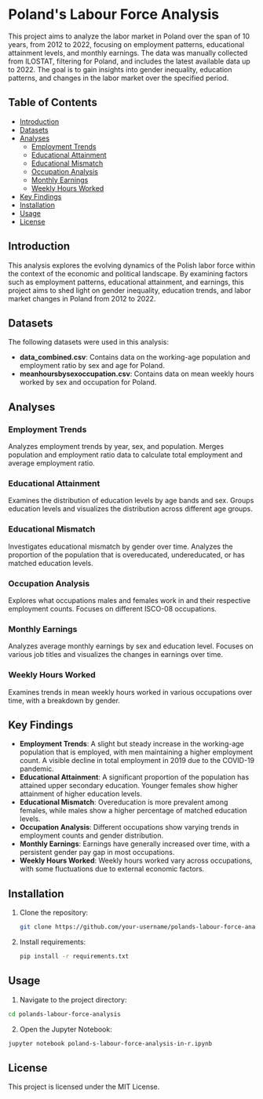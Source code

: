 # Poland's Labour Force Analysis

This project aims to analyze the labor market in Poland over the span of 10 years, from 2012 to 2022, focusing on employment patterns, educational attainment levels, and monthly earnings. The data was manually collected from ILOSTAT, filtering for Poland, and includes the latest available data up to 2022. The goal is to gain insights into gender inequality, education patterns, and changes in the labor market over the specified period.

## Table of Contents

- [Introduction](#introduction)
- [Datasets](#datasets)
- [Analyses](#analyses)
  - [Employment Trends](#employment-trends)
  - [Educational Attainment](#educational-attainment)
  - [Educational Mismatch](#educational-mismatch)
  - [Occupation Analysis](#occupation-analysis)
  - [Monthly Earnings](#monthly-earnings)
  - [Weekly Hours Worked](#weekly-hours-worked)
- [Key Findings](#key-findings)
- [Installation](#installation)
- [Usage](#usage)
- [License](#license)

## Introduction

This analysis explores the evolving dynamics of the Polish labor force within the context of the economic and political landscape. By examining factors such as employment patterns, educational attainment, and earnings, this project aims to shed light on gender inequality, education trends, and labor market changes in Poland from 2012 to 2022.

## Datasets

The following datasets were used in this analysis:

- **data_combined.csv**: Contains data on the working-age population and employment ratio by sex and age for Poland.
- **meanhoursbysexoccupation.csv**: Contains data on mean weekly hours worked by sex and occupation for Poland.

## Analyses

### Employment Trends

Analyzes employment trends by year, sex, and population. Merges population and employment ratio data to calculate total employment and average employment ratio.

### Educational Attainment

Examines the distribution of education levels by age bands and sex. Groups education levels and visualizes the distribution across different age groups.

### Educational Mismatch

Investigates educational mismatch by gender over time. Analyzes the proportion of the population that is overeducated, undereducated, or has matched education levels.

### Occupation Analysis

Explores what occupations males and females work in and their respective employment counts. Focuses on different ISCO-08 occupations.

### Monthly Earnings

Analyzes average monthly earnings by sex and education level. Focuses on various job titles and visualizes the changes in earnings over time.

### Weekly Hours Worked

Examines trends in mean weekly hours worked in various occupations over time, with a breakdown by gender.

## Key Findings

- **Employment Trends**: A slight but steady increase in the working-age population that is employed, with men maintaining a higher employment count. A visible decline in total employment in 2019 due to the COVID-19 pandemic.
- **Educational Attainment**: A significant proportion of the population has attained upper secondary education. Younger females show higher attainment of higher education levels.
- **Educational Mismatch**: Overeducation is more prevalent among females, while males show a higher percentage of matched education levels.
- **Occupation Analysis**: Different occupations show varying trends in employment counts and gender distribution.
- **Monthly Earnings**: Earnings have generally increased over time, with a persistent gender pay gap in most occupations.
- **Weekly Hours Worked**: Weekly hours worked vary across occupations, with some fluctuations due to external economic factors.

## Installation

1. Clone the repository:
   ```sh
   git clone https://github.com/your-username/polands-labour-force-analysis.git
   ```

2. Install requirements:
   ```sh
   pip install -r requirements.txt
   ```

## Usage
1. Navigate to the project directory:
```sh
cd polands-labour-force-analysis
```

2. Open the Jupyter Notebook:
```sh
jupyter notebook poland-s-labour-force-analysis-in-r.ipynb
```

## License
This project is licensed under the MIT License. 
